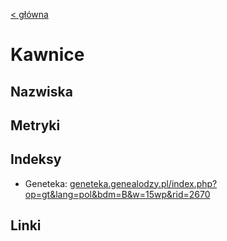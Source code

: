 [< główna](../README.md)
# Kawnice
## Nazwiska

## Metryki

## Indeksy
+ Geneteka: [geneteka.genealodzy.pl/index.php?op=gt&lang=pol&bdm=B&w=15wp&rid=2670](https://geneteka.genealodzy.pl/index.php?op=gt&lang=pol&bdm=B&w=15wp&rid=2670)

## Linki